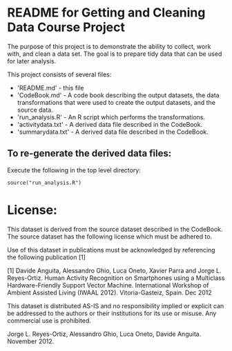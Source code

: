# README for Getting and Cleaning Data Course Project

The purpose of this project is to demonstrate the ability to collect, work with,
and clean a data set. The goal is to prepare tidy data that can be used for
later analysis.

This project consists of several files:

- 'README.md' - this file
- 'CodeBook.md' - A code book describing the output datasets, the data 
  transformations that were used to create the output datasets, and
  the source data.
- 'run_analysis.R' - An R script which performs the transformations.
- 'activitydata.txt' - A derived data file described in the CodeBook.
- 'summarydata.txt' - A derived data file described in the CodeBook.

## To re-generate the derived data files:

Execute the following in the top level directory:
```
source("run_analysis.R")
```

License:
========
This dataset is derived from the source dataset described in the CodeBook.
The source dataset has the following license which must be adhered to.


Use of this dataset in publications must be acknowledged by referencing the following publication [1] 

[1] Davide Anguita, Alessandro Ghio, Luca Oneto, Xavier Parra and Jorge L.
Reyes-Ortiz. Human Activity Recognition on Smartphones using a Multiclass
Hardware-Friendly Support Vector Machine. International Workshop of Ambient
Assisted Living (IWAAL 2012). Vitoria-Gasteiz, Spain. Dec 2012

This dataset is distributed AS-IS and no responsibility implied or explicit can
be addressed to the authors or their institutions for its use or misuse. Any
commercial use is prohibited.

Jorge L. Reyes-Ortiz, Alessandro Ghio, Luca Oneto, Davide Anguita. November 2012.
